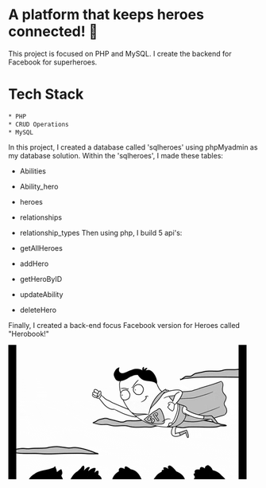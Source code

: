 # A platform that keeps heroes connected! 📱

This project is focused on PHP and MySQL. I create the backend for Facebook for superheroes. 

# Tech Stack 
    * PHP
    * CRUD Operations
    * MySQL
    
In this project, I created a database called 'sqlheroes' using phpMyadmin as my database solution. Within the 'sqlheroes', I made these tables: 

* Abilities
* Ability_hero
* heroes
* relationships 
* relationship_types
Then using php, I build 5 api's: 

* getAllHeroes
* addHero
* getHeroByID
* updateAbility
* deleteHero

Finally, I created a back-end focus Facebook version for Heroes called "Herobook!"

![](./img/superherofly.gif)
